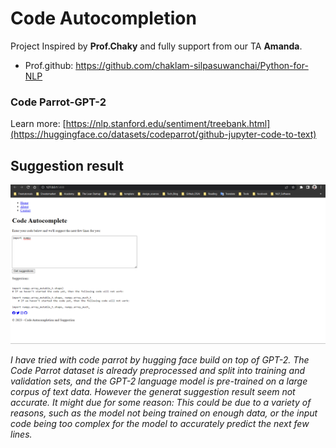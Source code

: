 # Code Autocompletion
Project Inspired by **Prof.Chaky** and fully support from our TA **Amanda**.
- Prof.github: https://github.com/chaklam-silpasuwanchai/Python-for-NLP
### Code Parrot-GPT-2
Learn more: [https://nlp.stanford.edu/sentiment/treebank.html](https://huggingface.co/datasets/codeparrot/github-jupyter-code-to-text)

## Suggestion result
<img src="https://github.com/rambosorn/NLP_Project/blob/main/Code%20Autocompletion/image/codeparrot.png" alt="Alt text" title="Optional title">

_I have tried with code parrot by hugging face build on top of GPT-2. The Code Parrot dataset is already preprocessed and split into training and validation sets, and the GPT-2 language model is pre-trained on a large corpus of text data. However the generat suggestion result seem not accurate. It might due for some reason: This could be due to a variety of reasons, such as the model not being trained on enough data, or the input code being too complex for the model to accurately predict the next few lines._

